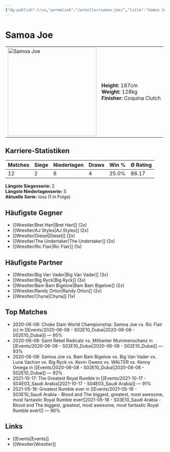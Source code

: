 ```yaml
---
{"dg-publish":true,"permalink":"/wrestler/samoa-joe/","title":"Samoa Joe","tags":["wrestler"],"noteIcon":""}
---
```



# Samoa Joe

<table>
        <tr>
        <td><img src="https://github.com/CptSpaulding1980/choke-slam-wrestling/releases/download/images/Samoa_Joe.png" width="280" alt="Samoa Joe"></td>
        <td>
        <b>Height:</b> 187cm<br>
        <b>Weight:</b> 128kg<br>
        <b>Finisher:</b> Coquina Clutch<br>
        </td>
        </tr>
        </table>
        
## Karriere-Statistiken

| Matches | Siege | Niederlagen | Draws | Win % | Ø Rating |
|---------|-------|-------------|-------|-------|-----------|
| 12 | 2 | 6 | 4 | 25.0% | 86.17 |

**Längste Siegesserie:** 2<br>**Längste Niederlagenserie:** 5<br>**Aktuelle Serie:** loss (1 in Folge)


## Häufigste Gegner
- [[Wrestler/Bret Hart\|Bret Hart]] (2x)
- [[Wrestler/AJ Styles\|AJ Styles]] (2x)
- [[Wrestler/Diesel\|Diesel]] (2x)
- [[Wrestler/The Undertaker\|The Undertaker]] (2x)
- [[Wrestler/Ric Flair\|Ric Flair]] (1x)

## Häufigste Partner
- [[Wrestler/Big Van Vader\|Big Van Vader]] (3x)
- [[Wrestler/Big Ryck\|Big Ryck]] (3x)
- [[Wrestler/Bam Bam Bigelow\|Bam Bam Bigelow]] (2x)
- [[Wrestler/Randy Orton\|Randy Orton]] (2x)
- [[Wrestler/Chyna\|Chyna]] (1x)

## Top Matches
- 2020-06-08: Choke Slam World Championship: Samoa Joe vs. Ric Flair (c) in [[Events/2020-06-08 - S02E10_Dubai\|2020-06-08 - S02E10_Dubai]] — 95%
- 2020-06-08: Saint Rebel Radicalz vs. Militanter Mummenschanz in [[Events/2020-06-08 - S02E10_Dubai\|2020-06-08 - S02E10_Dubai]] — 93%
- 2020-06-08: Samoa Joe vs. Bam Bam Bigelow vs. Big Van Vader vs. Luna Vachon vs. Big Ryck vs. Kevin Owens vs. WALTER vs. Kenny Omega in [[Events/2020-06-08 - S02E10_Dubai\|2020-06-08 - S02E10_Dubai]] — 92%
- 2021-10-17: The Greatest Royal Rumble in [[Events/2021-10-17 - S04E03_Saudi Arabia\|2021-10-17 - S04E03_Saudi Arabia]] — 91%
- 2021-05-18: Greatest Rumble ever in [[Events/2021-05-18 - S03E10_Saudi Arabia - Blood and The biggest, greatest, most awesome, most fantastic Royal Rumble ever!\|2021-05-18 - S03E10_Saudi Arabia - Blood and The biggest, greatest, most awesome, most fantastic Royal Rumble ever!]] — 90%

## Links
- [[Events\|Events]]
- [[Wrestler\|Wrestler]]
